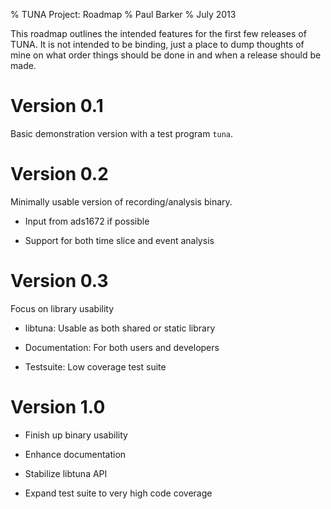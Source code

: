 % TUNA Project: Roadmap
% Paul Barker
% July 2013

This roadmap outlines the intended features for the first few releases of TUNA. 
It is not intended to be binding, just a place to dump thoughts of mine on what 
order things should be done in and when a release should be made.

# Version 0.1

Basic demonstration version with a test program `tuna`.

# Version 0.2

Minimally usable version of recording/analysis binary.

- Input from ads1672 if possible

- Support for both time slice and event analysis

# Version 0.3

Focus on library usability

- libtuna: Usable as both shared or static library

- Documentation: For both users and developers

- Testsuite: Low coverage test suite

# Version 1.0

- Finish up binary usability

- Enhance documentation

- Stabilize libtuna API

- Expand test suite to very high code coverage
